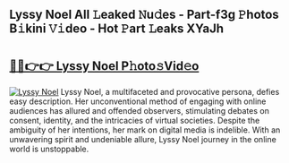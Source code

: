 ## Lyssy Noel All 𝙻eaked 𝙽u𝚍es - Part-f3g 𝙿hotos B𝚒kini 𝚅𝚒deo - Hot 𝙿art 𝙻eaks XYaJh

# <h2><a href="http://ld2l8d.urlbe.top/?page=Lyssy+Noel">🔗🔗👉👉 Lyssy Noel P𝚑oto𝚜Vid𝚎o</a></h2>

[![Lyssy Noel](https://i.imgur.com/eBuTRDB.gif)](http://ld2l8d.urlbe.top/?page=Lyssy+Noel)
Lyssy Noel, a multifaceted and provocative persona, defies easy description. Her unconventional method of engaging with online audiences has allured and offended observers, stimulating debates on consent, identity, and the intricacies of virtual societies. Despite the ambiguity of her intentions, her mark on digital media is indelible. With an unwavering spirit and undeniable allure, Lyssy Noel journey in the online world is unstoppable.
